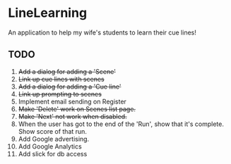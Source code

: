 LineLearning
============

An application to help my wife's students to learn their cue lines!


TODO
----
 1.  ~~Add a dialog for adding a 'Scene'~~
 2.  ~~Link up cue lines with scenes~~
 3.  ~~Add a dialog for adding a 'Cue line'~~
 4.  ~~Link up prompting to scenes~~
 5.  Implement email sending on Register
 6.  ~~Make 'Delete' work on Scenes list page.~~
 7.  ~~Make 'Next' not work when disabled.~~
 8.  When the user has got to the end of the 'Run', show that it's complete. Show score of that run.
 9.  Add Google advertising.
 10. Add Google Analytics
 11. Add slick for db access
